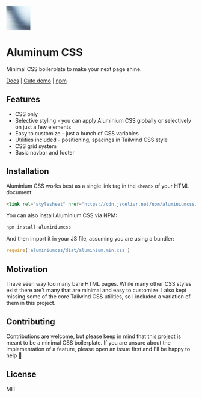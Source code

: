 ![Logo](https://github.com/pr0gramista/aluminiumcss/raw/main/icon64.jpg)
# Aluminum CSS
Minimal CSS boilerplate to make your next page shine. 

[Docs](https://aluminiumcss.pr0gramista.com) | [Cute demo](https://aluminiumcss.pr0gramista.com/cute) | [npm](https://www.npmjs.com/package/aluminiumcss)

## Features
- CSS only
- Selective styling - you can apply Aluminium CSS globally or selectively on just a few elements
- Easy to customize - just a bunch of CSS variables
- Utilities included - positioning, spacings in Tailwind CSS style
- CSS grid system
- Basic navbar and footer

## Installation
Aluminium CSS works best as a single link tag in the `<head>` of your HTML document:
```html
<link rel="stylesheet" href="https://cdn.jsdelivr.net/npm/aluminiumcss/dist/aluminium.min.css">
```

You can also install Aluminium CSS via NPM:
```bash
npm install aluminiumcss
```

And then import it in your JS file, assuming you are using a bundler:
```javascript
require('aluminiumcss/dist/aluminium.min.css')
```

## Motivation
I have seen way too many bare HTML pages. While many other CSS styles exist there are't many that are minimal and easy to customize.
I also kept missing some of the core Tailwind CSS utilities, so I included a variation of them in this project.

## Contributing
Contributions are welcome, but please keep in mind that this project is meant to be a minimal CSS boilerplate. If you are unsure about the implementation of a feature, please open an issue first and I'll be happy to help 💛

## License
MIT